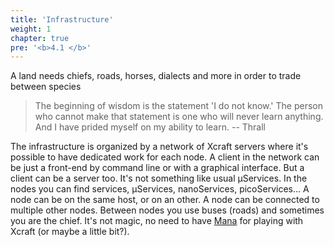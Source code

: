 ```yaml
---
title: 'Infrastructure'
weight: 1
chapter: true
pre: '<b>4.1 </b>'
---
```


A land needs chiefs, roads, horses, dialects and more in order to trade between
species

> The beginning of wisdom is the statement 'I do not know.' The person who
> cannot make that statement is one who will never learn anything. And I have
> prided myself on my ability to learn. -- Thrall

The infrastructure is organized by a network of Xcraft servers where it's
possible to have dedicated work for each node. A client in the network can be
just a front-end by command line or with a graphical interface. But a client can
be a server too. It's not something like usual µServices. In the nodes you can
find services, µServices, nanoServices, picoServices... A node can be on the
same host, or on an other. A node can be connected to multiple other nodes.
Between nodes you use buses (roads) and sometimes you are the chief. It's not
magic, no need to have [Mana][1] for playing with Xcraft (or maybe a little
bit?).

[1]: https://en.wikipedia.org/wiki/Magic_(game_terminology)
